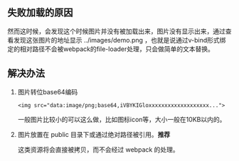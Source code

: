 ## 失败加载的原因
然而这时候，会发现这个时候图片并没有被加载出来，图片没有显示出来，通过查看发现这张图片的地址显示 ../images/demo.png ，也就是说通过v-bind形式绑定的相对路径不会被webpack的file-loader处理，只会做简单的文本替换。
## 解决办法
1. 图片转位base64编码
   
   ```<img src="data:image/png;base64,iVBYKIGloxxxxxxxxxxxxxxxxxxx..."> ```
   
   一般图片比较小的可以这么做，比如图标icon等，大小一般在10KB以内的。
2. 图片放置在 public 目录下或通过绝对路径被引用。**推荐**
   
   这类资源将会直接被拷贝，而不会经过 webpack 的处理。